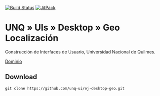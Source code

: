 [![Build Status](https://travis-ci.org/unq-ui/ej-desktop-geo.svg?branch=master)](https://travis-ci.org/unq-ui/ej-desktop-geo)
[![JitPack](https://jitpack.io/v/unq-ui/ej-desktop-geo.svg)](https://jitpack.io/#unq-ui/ej-desktop-geo)

# UNQ » UIs » Desktop » Geo Localización

Construcción de Interfaces de Usuario, Universidad Nacional de Quilmes.

[Dominio](https://github.com/unq-ui/ej-dominio-geo.git)

## Download

```
git clone https://github.com/unq-ui/ej-desktop-geo.git
```
